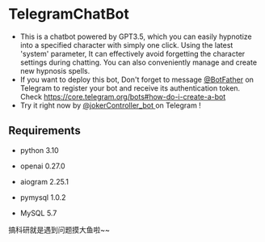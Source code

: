 # TelegramChatBot
- This is a chatbot powered by GPT3.5, which you can easily hypnotize into a specified character with simply one click. Using the latest 'system' parameter, It can effectively avoid forgetting the character settings during chatting. You can also conveniently manage and create new hypnosis spells. 
- If you want to deploy this bot, Don't forget to message [@BotFather](https://t.me/botfather) on Telegram to register your bot and receive its authentication token. Check https://core.telegram.org/bots#how-do-i-create-a-bot
- Try it right now by [@jokerController_bot ](https://t.me/jokerController_bot ) on Telegram !



## Requirements

- python 3.10

- openai 0.27.0

- aiogram 2.25.1

- pymysql 1.0.2

- MySQL 5.7

  

搞科研就是遇到问题摸大鱼啦~~

